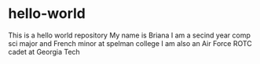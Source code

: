 # hello-world
This is a hello world repository
My name is Briana
I am a secind year comp sci major and French minor at spelman college
I am also an Air Force ROTC cadet at Georgia Tech
